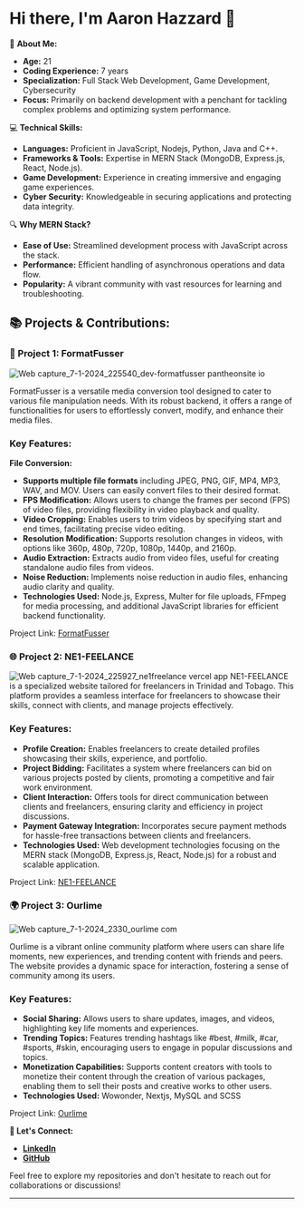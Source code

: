 # Hi there, I'm Aaron Hazzard 👋

🌱 **About Me:**
- **Age:** 21
- **Coding Experience:** 7 years
- **Specialization:** Full Stack Web Development, Game Development, Cybersecurity
- **Focus:** Primarily on backend development with a penchant for tackling complex problems and optimizing system performance.

💻 **Technical Skills:**
- **Languages:** Proficient in JavaScript, Nodejs, Python, Java and C++.
- **Frameworks & Tools:** Expertise in MERN Stack (MongoDB, Express.js, React, Node.js).
- **Game Development:** Experience in creating immersive and engaging game experiences.
- **Cyber Security:** Knowledgeable in securing applications and protecting data integrity.

🔍 **Why MERN Stack?**
- **Ease of Use:** Streamlined development process with JavaScript across the stack.
- **Performance:** Efficient handling of asynchronous operations and data flow.
- **Popularity:** A vibrant community with vast resources for learning and troubleshooting.

## 📚 Projects & Contributions:
### 📁 Project 1: FormatFusser
![Web capture_7-1-2024_225540_dev-formatfusser pantheonsite io](https://github.com/A-Hazzard/Aaron-s-Portfollio/assets/62683196/7c055cd9-02f0-4c27-b497-bae111168ae6)

FormatFusser is a versatile media conversion tool designed to cater to various file manipulation needs. With its robust backend, it offers a range of functionalities for users to effortlessly convert, modify, and enhance their media files.

### Key Features:

__File Conversion:__ 
- __Supports multiple file formats__ including JPEG, PNG, GIF, MP4, MP3, WAV, and MOV. Users can easily convert files to their desired format.
- __FPS Modification:__ Allows users to change the frames per second (FPS) of video files, providing flexibility in video playback and quality.
- __Video Cropping:__ Enables users to trim videos by specifying start and end times, facilitating precise video editing.
- __Resolution Modification:__ Supports resolution changes in videos, with options like 360p, 480p, 720p, 1080p, 1440p, and 2160p.
- __Audio Extraction:__ Extracts audio from video files, useful for creating standalone audio files from videos.
- __Noise Reduction:__ Implements noise reduction in audio files, enhancing audio clarity and quality.
- __Technologies Used:__ Node.js, Express, Multer for file uploads, FFmpeg for media processing, and additional JavaScript libraries for efficient backend functionality.

Project Link: [FormatFusser](https://dev-formatfusser.pantheonsite.io)

### 🌐 Project 2: NE1-FEELANCE
![Web capture_7-1-2024_225927_ne1freelance vercel app](https://github.com/A-Hazzard/Aaron-s-Portfollio/assets/62683196/6bf90119-7e63-4f2a-9540-e39d63b0acd9)
NE1-FEELANCE is a specialized website tailored for freelancers in Trinidad and Tobago. This platform provides a seamless interface for freelancers to showcase their skills, connect with clients, and manage projects effectively.

### Key Features:
- __Profile Creation:__ Enables freelancers to create detailed profiles showcasing their skills, experience, and portfolio.
- __Project Bidding:__ Facilitates a system where freelancers can bid on various projects posted by clients, promoting a competitive and fair work environment.
- __Client Interaction:__ Offers tools for direct communication between clients and freelancers, ensuring clarity and efficiency in project discussions.
- __Payment Gateway Integration:__ Incorporates secure payment methods for hassle-free transactions between clients and freelancers.
- __Technologies Used:__ Web development technologies focusing on the MERN stack (MongoDB, Express.js, React, Node.js) for a robust and scalable application.

Project Link: [NE1-FEELANCE](https://ne1freelance.vercel.app/)

### 🌍 Project 3: Ourlime
![Web capture_7-1-2024_2330_ourlime com](https://github.com/A-Hazzard/Aaron-s-Portfollio/assets/62683196/0be1962a-ca77-4c9c-b248-6321a22fe352)

Ourlime is a vibrant online community platform where users can share life moments, new experiences, and trending content with friends and peers. The website provides a dynamic space for interaction, fostering a sense of community among its users.

### Key Features:
- __Social Sharing:__ Allows users to share updates, images, and videos, highlighting key life moments and experiences.
- __Trending Topics:__ Features trending hashtags like #best, #milk, #car, #sports, #skin, encouraging users to engage in popular discussions and topics.
- __Monetization Capabilities:__ Supports content creators with tools to monetize their content through the creation of various packages, enabling them to sell their posts and creative works to other users.
- __Technologies Used:__ Wowonder, Nextjs, MySQL and SCSS

Project Link: [Ourlime](https://ourlime.com)

**🤝 Let's Connect:**
- **[LinkedIn](https://www.linkedin.com/in/aaron-hazzard-70b399234)**
- **[GitHub](https://github.com/A-Hazzard)**

Feel free to explore my repositories and don't hesitate to reach out for collaborations or discussions!

---
